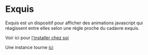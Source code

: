 Exquis
======

Exquis est un dispositif pour afficher des animations javascript qui réagissent entre elles selon une règle proche du cadavre exquis.

Voir ici pour [l'installer chez soi](https://github.com/gongfuio/Exquis/wiki)

Une instance tourne [ici](http://guarded-earth-1491.herokuapp.com)
